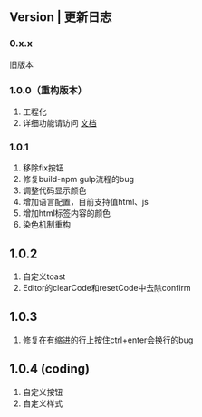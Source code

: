 ## Version | 更新日志

### 0.x.x 
旧版本

### 1.0.0（重构版本）
1. 工程化
2. 详细功能请访问 [文档](https://github.com/theajack/tc-editor/blob/master/README.md)

### 1.0.1
1. 移除fix按钮
2. 修复build-npm gulp流程的bug
3. 调整代码显示颜色
4. 增加语言配置，目前支持值html、js
5. 增加html标签内容的颜色
6. 染色机制重构

## 1.0.2
1. 自定义toast 
2. Editor的clearCode和resetCode中去除confirm

## 1.0.3
1. 修复在有缩进的行上按住ctrl+enter会换行的bug
   
## 1.0.4 (coding)
1. 自定义按钮
2. 自定义样式